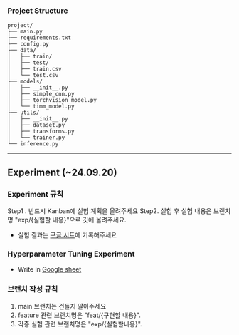 
### Project Structure
```
project/
├── main.py
├── requirements.txt
├── config.py
├── data/
│   ├── train/
│   ├── test/
│   ├── train.csv
│   └── test.csv
├── models/
│   ├── __init__.py
│   ├── simple_cnn.py
│   ├── torchvision_model.py
│   └── timm_model.py
├── utils/
│   ├── __init__.py
│   ├── dataset.py
│   ├── transforms.py
│   └── trainer.py
└── inference.py
```


----
## Experiment (~24.09.20)
### Experiment 규칙
Step1 .  반드시 Kanban에 실험 계획을 올려주세요
Step2. 실험 후 실험 내용은 브랜치 명 "exp/{실험할 내용}"으로 깃에 올려주세요.
  + 실험 결과는 [구글 시트](https://docs.google.com/spreadsheets/d/1tuTotQ_ALJQyJPzXt2NMeeyWfkm5csweRrYfWxnff8A/edit?gid=0#gid=0)에 기록해주세요

### Hyperparameter Tuning Experiment
- Write in [Google sheet](https://docs.google.com/spreadsheets/d/1tuTotQ_ALJQyJPzXt2NMeeyWfkm5csweRrYfWxnff8A/edit?usp=sharing)



### 브랜치 작성 규칙
1. main 브랜치는 건들지 말아주세요
2. feature 관련 브랜치명은 "feat/{구현할 내용}".
3. 각종 실험 관련 브랜치명은 "exp/{실험할내용}".
   
